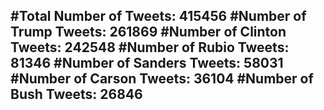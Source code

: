 #Total Number of Tweets: 415456 
#Number of Trump Tweets: 261869
#Number of Clinton Tweets: 242548
#Number of Rubio Tweets: 81346
#Number of Sanders Tweets: 58031
#Number of Carson Tweets: 36104
#Number of Bush Tweets: 26846
---
